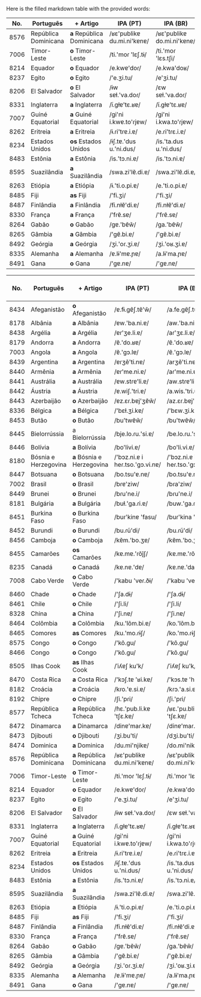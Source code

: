 Here is the filled markdown table with the provided words:

| No.  | Português                | + Artigo                | IPA (PT)               | IPA (BR)               | TP  | EN                  | ES                   | 
|------|--------------------------|-------------------------|------------------------|------------------------|-----|---------------------|----------------------|
| 8576 | República Dominicana     | **a** República Dominicana | /ʁɛ'publikɐ du.mi.ni'kɐnɐ/ | /ʁɛ'publikɐ do.mi.ni'kɐnɐ/ | sf  | Dominican Republic  | República Dominicana |
| 7006 | Timor-Leste              | **o** Timor-Leste          | /ti.'moɾ 'lɛʃ.tɨ/      | /ti.'moɾ 'lɛs.tʃi/      | sm  | East Timor          | Timor Oriental       |
| 8214 | Equador                  | **o** Equador              | /e.kwɐ'doɾ/            | /e.kwa'doʁ/            | sm  | Ecuador             | Ecuador              |
| 8237 | Egito                    | **o** Egito                | /'e.ʒi.tu/             | /e'ʒi.tu/             | sm  | Egypt               | Egipto               |
| 8206 | El Salvador              | **o** El Salvador          | /ɨw sɐɫ.'va.doɾ/       | /ɛw sɐɫ.'va.doɾ/       | sm  | El Salvador         | El Salvador          |
| 8331 | Inglaterra               | **a** Inglaterra           | /ĩ.ɡɫɐ'tɛ.ʁɐ/         | /ĩ.ɡɫɐ'tɛ.ʁɐ/         | sf  | England             | Inglaterra           |
| 7007 | Guiné Equatorial         | **a** Guiné Equatorial     | /ɡi'ni i.kwɐ.to'ɾjɐw/ | /ɡi'ni i.kwa.to'ɾjɐw/ | sf  | Equatorial Guinea   | Guinea Ecuatorial    |
| 8262 | Eritreia                 | **a** Eritreia             | /ɨ.ɾi'tɾɐ.i.ɐ/         | /e.ɾi'tɾɛ.i.ɐ/         | sf  | Eritrea             | Eritrea              |
| 8234 | Estados Unidos           | **os** Estados Unidos      | /ɨʃ.tɐ.'dus u.'ni.dus/ | /is.'ta.dus u.'ni.dus/ | smp | United States       | Estados Unidos       |
| 8483 | Estônia                  | **a** Estônia              | /is.'tɔ.ni.ɐ/          | /is.'tɔ.ni.ɐ/          | sf  | Estonia             | Estônia              |
| 8595 | Suazilândia              | **a** Suazilândia          | /swa.zi'lɐ̃.di.ɐ/      | /swa.zi'lɐ̃.di.ɐ/      | sf  | Eswatini            | Essuatíni            |
| 8263 | Etiópia                  | **a** Etiópia              | /ɨ.'ti.o.pi.ɐ/         | /e.'ti.o.pi.ɐ/         | sf  | Ethiopia            | Etiopía              |
| 8485 | Fiji                     | **as** Fiji                | /'fi.ʒi/               | /'fi.ʒi/               | sfp | Fiji                | Fiyi                 |
| 8487 | Finlândia                | **a** Finlândia            | /fi.nɫɐ̃'di.ɐ/         | /fi.nɫɐ̃'di.ɐ/         | sf  | Finland             | Finlandia            |
| 8330 | França                   | **a** França               | /'fɾɐ̃.sɐ/             | /'fɾɐ̃.sɐ/             | sf  | France              | Francia              |
| 8264 | Gabão                    | **o** Gabão                | /gɐ.'bɐ̃w̃/            | /ga.'bɐ̃w̃/            | sm  | Gabon               | Gabón                |
| 8265 | Gâmbia                   | **a** Gâmbia               | /'ɡɐ̃.bi.ɐ/            | /'ɡɐ̃.bi.ɐ/            | sf  | Gambia              | Gambia               |
| 8492 | Geórgia                  | **a** Geórgia              | /ʒi.'oɾ.ʒi.ɐ/         | /ʒi.'oʁ.ʒi.ɐ/         | sf  | Georgia             | Georgia              |
| 8335 | Alemanha                 | **a** Alemanha             | /ɐ.lɨ'mɐ.ɲɐ/          | /a.lɨ'ma.ɲɐ/          | sf  | Germany             | Alemania             |
| 8491 | Gana                     | **o** Gana                 | /'ɡɐ.nɐ/               | /'ɡɐ.nɐ/               | sm  | Ghana               | Ghana                |

| No. | Português | + Artigo | IPA (PT) | IPA (BR) | Tipo de Palavra | EN | ES |
|-----|-----------|----------|----------|----------|-----------------|----|----|
| 8434 | Afeganistão | **o** Afeganistão | /ɐ.fɨ.ɡɐ̃ʃ.tɐ̃'w̃/ | /a.fe.ɡɐ̃ʃ.tɐ̃'w̃/ | sm | Afghanistan | Afganistán |
| 8178 | Albânia | **a** Albânia | /ɐw.'ba.ni.ɐ/ | /aw.'ba.ni.ɐ/ | sf | Albania | Albania |
| 8438 | Argélia | **a** Argélia | /ɐɾ'ʒe.li.ɐ/ | /aɾ'ʒɛ.li.ɐ/ | sf | Algeria | Argelia |
| 8179 | Andorra | **a** Andorra | /ɐ̃.'do.ʁɐ/ | /ɐ̃.'do.ʁɐ/ | sf | Andorra | Andorra |
| 7003 | Angola | **a** Angola | /ɐ̃.'ɡɔ.lɐ/ | /ɐ̃.'ɡɔ.lɐ/ | sf | Angola | Angola |
| 8439 | Argentina | **a** Argentina | /ɐɾʒẽ'ti.nɐ/ | /arʒẽ'ti.nɐ/ | sf | Argentina | Argentina |
| 8440 | Armênia | **a** Armênia | /ɐɾ'me.ni.ɐ/ | /aɾ'me.ni.ɐ/ | sf | Armenia | Armenia |
| 8441 | Austrália | **a** Austrália | /ɐw.stɾɐ'li.ɐ/ | /aw.stɾɐ'li.ɐ/ | sf | Australia | Australia |
| 8442 | Áustria | **a** Áustria | /ɐ.wiʃ.'tɾi.ɐ/ | /a.wis.'tɾi.ɐ/ | sf | Austria | Austria |
| 8443 | Azerbaijão | **o** Azerbaijão | /ɐz.ɛɾ.bɐj'ʒɐ̃w̃/ | /az.ɛɾ.bɐj'ʒɐ̃w̃/ | sm | Azerbaijan | Azerbaiyán |
| 8336 | Bélgica | **a** Bélgica | /'bɛɫ.ʒi.kɐ/ | /'bɛw.ʒi.kɐ/ | sf | Belgium | Bélgica |
| 8453 | Butão | **o** Butão | /bu'twɐ̃w̃/ | /bu'twɐ̃w̃/ | sm | Bhutan | Bután |
| 8445 | Bielorrússia | a Bielorrússia | /bje.lo.ɾu.'si.ɐ/ | /be.lo.ɾu.'si.ɐ/ | sf | Belarus | Bielorrusia |
| 8446 | Bolívia | **a** Bolívia | /bo'livi.ɐ/ | /bo'li.vi.ɐ/ | sf | Bolivia | Bolivia |
| 8180 | Bósnia e Herzegovina | **a** Bósnia e Herzegovina | /'bɔz.ni.ɐ i heɾ.tso.'ɡɔ.vi.nɐ/ | /'bɔz.ni.ɐ i heɾ.tso.'ɡɔ.vi.nɐ/ | sf | Bosnia and Herzegovina | Bosnia y Herzegovina |
| 8447 | Botsuana | **o** Botsuana | /bo.tsu'ɐ.nɐ/ | /bo.tsu'ɐ.nɐ/ | sm | Botswana | Botsuana |
| 7002 | Brasil | **o** Brasil | /bɾɐ'ziw/ | /bɾa'ziw/ | sm | Brazil | Brasil |
| 8449 | Brunei | **o** Brunei | /bɾu'ne.i/ | /bɾu'ne.i/ | sm | Brunei | Brunéi |
| 8181 | Bulgária       | **a** Bulgária         | /buɫ.'ɡa.ɾi.ɐ/         | /buw.'ɡa.ɾi.ɐ/         | sf  | Bulgaria       | Bulgaria      |
| 8451 | Burkina Faso   | **o** Burkina Faso     | /buɾ'kinɐ 'fasu/       | /buɾ'kina 'fasu/       | sm  | Burkina Faso   | Burkina Faso  |
| 8452 | Burundi        | **o** Burundi          | /bu.ɾũ'di/             | /bu.ɾũ'di/             | sm  | Burundi        | Burundi       |
| 8456 | Camboja        | **o** Camboja          | /kɐ̃m.'bo.ʒɐ/          | /kɐ̃m.'bo.ʒɐ/          | sm  | Cambodia       | Camboya       |
| 8455 | Camarões       | **os** Camarões        | /kɐ.mɐ.'ɾõj̃ʃ/         | /kɐ.mɐ.'ɾõj̃ʃ/         | smp | Cameroon       | Camerún       |
| 8235 | Canadá         | **o** Canadá           | /kɐ.nɐ.'dɐ/            | /kɐ.nɐ.'da/            | sm  | Canada         | Canadá        |
| 7008 | Cabo Verde     | **o** Cabo Verde       | /'kabu 'veɾ.ðɨ/        | /'kabu 'veɾ.ðʒi/       | sm  | Cape Verde     | Cabo Verde    |
| 8460 | Chade          | **o** Chade            | /'ʃa.dɨ/               | /'ʃa.dɨ/               | sm  | Chad           | Chad          |
| 8461 | Chile          | **o** Chile            | /'ʃi.li/               | /'ʃi.li/               | sm  | Chile          | Chile         |
| 8328 | China          | **a** China            | /'ʃi.nɐ/               | /'ʃi.nɐ/               | sf  | China          | China         |
| 8464 | Colômbia       | **a** Colômbia         | /ku.'lõm.bi.ɐ/         | /ko.'lõm.bi.ɐ/         | sf  | Colombia       | Colombia      |
| 8465 | Comores        | **as** Comores         | /ku.'mo.ɾɨʃ/           | /ko.'mo.ɾɨʃ/           | sfp | Comoros        | Comoras       |
| 8575 | Congo          | **o** Congo            | /'kõ.ɡu/               | /'kõ.ɡu/               | sm  | Congo          | Congo         |
| 8466 | Congo          | **o** Congo            | /'kõ.ɡu/               | /'kõ.ɡu/               | sm  | Congo          | Congo         |
| 8505 | Ilhas Cook     | **as** Ilhas Cook      | /ˈiʎɐʃ ku'k/          | /ˈiʎɐʃ ku'k/          | sfp | Cook Islands   | Islas Cook    |
| 8470 | Costa Rica     | **a** Costa Rica       | /'kɔʃ.tɐ 'ʁi.kɐ/       | /'kɔs.tɐ 'hi.kɐ/       | sf  | Costa Rica     | Costa Rica    |
| 8182 | Croácia        | **a** Croácia          | /kɾo.'ɐ.si.ɐ/          | /kɾɔ.'a.si.ɐ/          | sf  | Croatia        | Croacia       |
| 8192 | Chipre         | **o** Chipre           | /ʃi.'pɾi/              | /ʃi.'pɾi/              | sm  | Cyprus         | Chipre        |
| 8577 | República Tcheca | **a** República Tcheca | /ɦɛ.'pub.li.kɐ 'tʃɛ.kɐ/ | /ʁɛ.'pu.bli.kɐ 'tʃɛ.kɐ/ | sf | Czech Republic | República Checa |
| 8472 | Dinamarca      | **a** Dinamarca        | /dinɐ'maɾ.kɐ/          | /dinɐ'maɾ.kɐ/          | sf  | Denmark        | Dinamarca     |
| 8473 | Djibouti       | **o** Djibouti         | /ʒi.bu'ti/             | /dʒi.bu'ti/            | sm  | Djibouti       | Yibuti       |
| 8474 | Dominica       | **a** Dominica         | /du.mi'njikɐ/          | /do.mi'nika/           | sf  | Dominica       | Dominica      |
| 8576 | República Dominicana     | **a** República Dominicana | /ʁɛ'publikɐ du.mi.ni'kɐnɐ/ | /ʁɛ'publikɐ do.mi.ni'kɐnɐ/ | sf  | Dominican Republic  | República Dominicana |
| 7006 | Timor-Leste              | **o** Timor-Leste          | /ti.'moɾ 'lɛʃ.tɨ/      | /ti.'moɾ 'lɛs.tʃi/      | sm  | East Timor          | Timor Oriental       |
| 8214 | Equador                  | **o** Equador              | /e.kwɐ'doɾ/            | /e.kwa'doʁ/            | sm  | Ecuador             | Ecuador              |
| 8237 | Egito                    | **o** Egito                | /'e.ʒi.tu/             | /e'ʒi.tu/             | sm  | Egypt               | Egipto               |
| 8206 | El Salvador              | **o** El Salvador          | /ɨw sɐɫ.'va.doɾ/       | /ɛw sɐɫ.'va.doɾ/       | sm  | El Salvador         | El Salvador          |
| 8331 | Inglaterra               | **a** Inglaterra           | /ĩ.ɡɫɐ'tɛ.ʁɐ/         | /ĩ.ɡɫɐ'tɛ.ʁɐ/         | sf  | England             | Inglaterra           |
| 7007 | Guiné Equatorial         | **a** Guiné Equatorial     | /ɡi'ni i.kwɐ.to'ɾjɐw/ | /ɡi'ni i.kwa.to'ɾjɐw/ | sf  | Equatorial Guinea   | Guinea Ecuatorial    |
| 8262 | Eritreia                 | **a** Eritreia             | /ɨ.ɾi'tɾɐ.i.ɐ/         | /e.ɾi'tɾɛ.i.ɐ/         | sf  | Eritrea             | Eritrea              |
| 8234 | Estados Unidos           | **os** Estados Unidos      | /ɨʃ.tɐ.'dus u.'ni.dus/ | /is.'ta.dus u.'ni.dus/ | smp | United States       | Estados Unidos       |
| 8483 | Estônia                  | **a** Estônia              | /is.'tɔ.ni.ɐ/          | /is.'tɔ.ni.ɐ/          | sf  | Estonia             | Estônia              |
| 8595 | Suazilândia              | **a** Suazilândia          | /swa.zi'lɐ̃.di.ɐ/      | /swa.zi'lɐ̃.di.ɐ/      | sf  | Eswatini            | Essuatíni            |
| 8263 | Etiópia                  | **a** Etiópia              | /ɨ.'ti.o.pi.ɐ/         | /e.'ti.o.pi.ɐ/         | sf  | Ethiopia            | Etiopía              |
| 8485 | Fiji                     | **as** Fiji                | /'fi.ʒi/               | /'fi.ʒi/               | sfp | Fiji                | Fiyi                 |
| 8487 | Finlândia                | **a** Finlândia            | /fi.nɫɐ̃'di.ɐ/         | /fi.nɫɐ̃'di.ɐ/         | sf  | Finland             | Finlandia            |
| 8330 | França                   | **a** França               | /'fɾɐ̃.sɐ/             | /'fɾɐ̃.sɐ/             | sf  | France              | Francia              |
| 8264 | Gabão                    | **o** Gabão                | /gɐ.'bɐ̃w̃/            | /ga.'bɐ̃w̃/            | sm  | Gabon               | Gabón                |
| 8265 | Gâmbia                   | **a** Gâmbia               | /'ɡɐ̃.bi.ɐ/            | /'ɡɐ̃.bi.ɐ/            | sf  | Gambia              | Gambia               |
| 8492 | Geórgia                  | **a** Geórgia              | /ʒi.'oɾ.ʒi.ɐ/         | /ʒi.'oʁ.ʒi.ɐ/         | sf  | Georgia             | Georgia              |
| 8335 | Alemanha                 | **a** Alemanha             | /ɐ.lɨ'mɐ.ɲɐ/          | /a.lɨ'ma.ɲɐ/          | sf  | Germany             | Alemania             |
| 8491 | Gana                     | **o** Gana                 | /'ɡɐ.nɐ/               | /'ɡɐ.nɐ/               | sm  | Ghana               | Ghana                |
